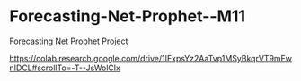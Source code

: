 # Forecasting-Net-Prophet--M11
Forecasting Net Prophet Project



https://colab.research.google.com/drive/1IFxpsYz2AaTvp1MSyBkqrVT9mFwnIDCL#scrollTo=-T--JsWolClx
